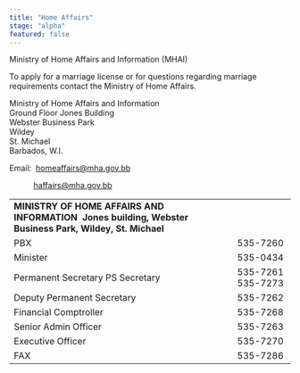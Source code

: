 ```yaml
---
title: "Home Affairs"
stage: "alpha"
featured: false
---
```


Ministry of Home Affairs and Information (MHAI)

To apply for a marriage license or for questions regarding marriage requirements contact the Ministry of Home Affairs. 

Ministry of Home Affairs and Information  
Ground Floor Jones Building  
Webster Business Park  
Wildey  
St. Michael  
Barbados, W.I.

Email:  [homeaffairs@mha.gov.bb](mailto:homeaffairs@mha.gov.bb)

           [haffairs@mha.gov.bb](mailto:haffairs@mha.gov.bb)

|  |  |
| --- | --- |
| **MINISTRY OF HOME AFFAIRS AND INFORMATION  Jones building, Webster Business Park, Wildey, St. Michael** | |
| PBX | 535-7260 |
| Minister | 535-0434 |
| Permanent Secretary  PS Secretary | 535-7261  535-7273 |
| Deputy Permanent Secretary | 535-7262 |
| Financial Comptroller | 535-7268 |
| Senior Admin Officer | 535-7263 |
| Executive Officer | 535-7270 |
| FAX | 535-7286 |